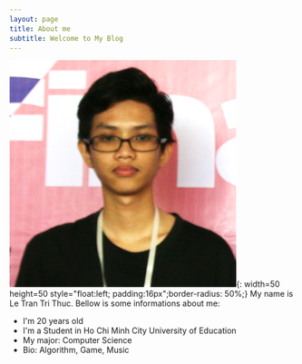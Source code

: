 ```yaml
---
layout: page
title: About me
subtitle: Welcome to My Blog
---
```

![avatar](/assets/img/avatar.png){: width=50 height=50 style="float:left; padding:16px";border-radius: 50%;}
My name is Le Tran Tri Thuc. Bellow is some informations about me:

- I'm 20 years old
- I'm a Student in Ho Chi Minh City University of Education
- My major: Computer Science
- Bio: Algorithm, Game, Music
